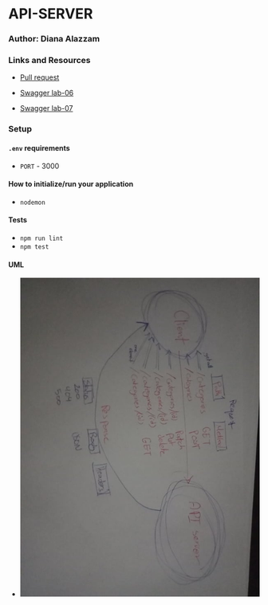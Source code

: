 # API-SERVER
### Author: Diana Alazzam 

### Links and Resources

- [Pull request](https://github.com/diana96alazzam-401-advanced-javascript/api-server/pull/2)

- [Swagger lab-06](https://app.swaggerhub.com/apis/diana96alazzam/api-server-lab6/0.1)

- [Swagger lab-07](https://app.swaggerhub.com/apis/diana96alazzam/lab07/0.1)


### Setup

#### `.env` requirements
- `PORT` - 3000


#### How to initialize/run your application

- `nodemon`


#### Tests

- `npm run lint`
- `npm test`


#### UML

- ![UML](./assets/lab6-7-uml.jpg)
